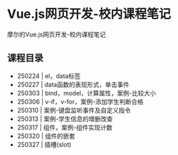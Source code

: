 # Vue.js网页开发-校内课程笔记
摩尔的Vue.js网页开发-校内课程笔记
## 课程目录
* 250224 | el，data标签
* 250227 | data函数的表现形式，单击事件
* 250303 | bind，model，计算属性，案例-比较大小
* 250306 | v-if，v-for，案例-添加学生判断合格
* 250310 | 案例-键盘监听事件及自定义指令
* 250313 | 案例-学生信息的增删改查
* 250317 | 组件，案例-组件实现计数
* 250320 | 组件的嵌套
* 250327 | 插槽(slot)